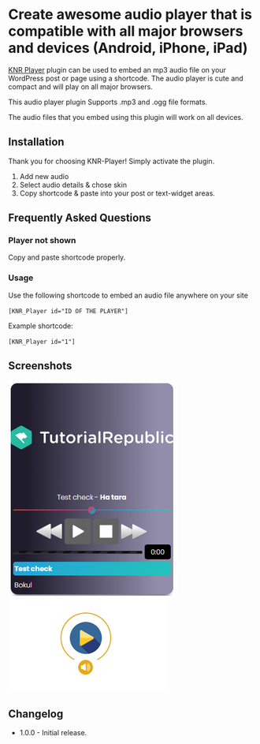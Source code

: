 # Create awesome audio player that is compatible with all major browsers and devices (Android, iPhone, iPad)


[KNR Player](https://github.com/rakibhoossain/knr-player) plugin can be used to embed an mp3 audio file on your WordPress post or page using a shortcode. The audio player is cute and compact and will play on all major browsers.

This audio player plugin Supports .mp3 and .ogg file formats.

The audio files that you embed using this plugin will work on all devices.

## Installation

Thank you for choosing KNR-Player! Simply activate the plugin.

1. Add new audio
1. Select audio details & chose skin
1. Copy shortcode & paste into your post or text-widget areas.

## Frequently Asked Questions

### Player not shown

Copy and paste shortcode properly.

### Usage
Use the following shortcode to embed an audio file anywhere on your site

`[KNR_Player id="ID OF THE PLAYER"]`

Example shortcode:

`[KNR_Player id="1"]`

## Screenshots

![Playlist](https://raw.githubusercontent.com/rakibhoossain/knr-player/master/assets/screenshot-1.png)
![live play](https://raw.githubusercontent.com/rakibhoossain/knr-player/master/assets/screenshot-2.png)

## Changelog

* 1.0.0 - Initial release.